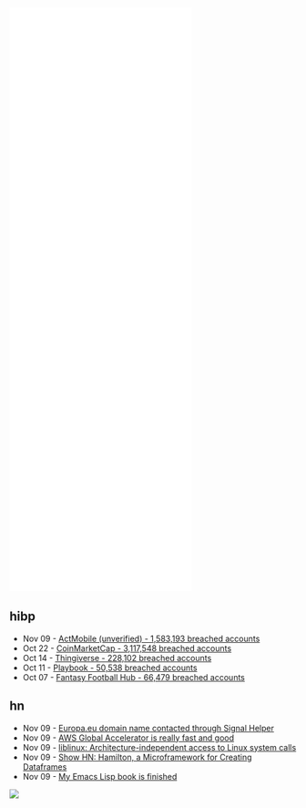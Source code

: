 ![Metrics](https://raw.githubusercontent.com/phixion/phixion/master/metrics.svg)

## hibp

<!--
for https://github.com/phixion/phixion/blob/main/.github/workflows/feeds.yml
-->
<!--START_SECTION:haveibeenpwnd-->
- Nov 09 - [ActMobile (unverified) - 1,583,193 breached accounts](https://haveibeenpwned.com/PwnedWebsites#ActMobile)
- Oct 22 - [CoinMarketCap - 3,117,548 breached accounts](https://haveibeenpwned.com/PwnedWebsites#CoinMarketCap)
- Oct 14 - [Thingiverse - 228,102 breached accounts](https://haveibeenpwned.com/PwnedWebsites#Thingiverse)
- Oct 11 - [Playbook - 50,538 breached accounts](https://haveibeenpwned.com/PwnedWebsites#Playbook)
- Oct 07 - [Fantasy Football Hub - 66,479 breached accounts](https://haveibeenpwned.com/PwnedWebsites#FantasyFootballHub)
<!--END_SECTION:haveibeenpwnd-->

## hn

<!--
for https://github.com/phixion/phixion/blob/main/.github/workflows/feeds.yml
-->
<!--START_SECTION:hn-->
- Nov 09 - [Europa.eu domain name contacted through Signal Helper](https://community.signalusers.org/t/europa-eu-domain-name-contacted-through-signal-helper/38748)
- Nov 09 - [AWS Global Accelerator is really fast and good](https://www.lifeofguenter.de/2021/11/fasters-dereferer-service-with-aws-global-accelerator.html)
- Nov 09 - [liblinux: Architecture-independent access to Linux system calls](https://github.com/matheusmoreira/liblinux)
- Nov 09 - [Show HN: Hamilton, a Microframework for Creating Dataframes](https://github.com/stitchfix/hamilton)
- Nov 09 - [My Emacs Lisp book is finished](http://mbork.pl/2021-11-06_The_Emacs_Lisp_book_is_finished)
<!--END_SECTION:hn-->

<!--
for https://yhype.me
-->
![](https://hit.yhype.me/github/profile?user_id=13013670)
